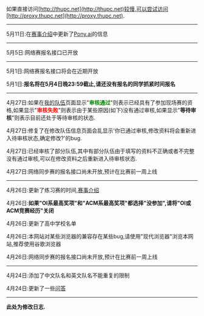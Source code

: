 如果直接访问[http://thupc.net](http://thupc.net)较慢,可以尝试访问[http://proxy.thupc.net](http://proxy.thupc.net).

---------

5月11日:在[赛事介绍](/info)中更新了[Pony.ai](https://www.pony.ai/zh/)的信息

---------

5月5日:网络赛报名接口已开放

---------

5月1日:网络赛报名接口将会在近期开放

5月1日:**报名将在5月4日晚23:59截止,请还没有报名的同学抓紧时间报名**

---------

4月27日:如果在[我的队伍](/myteam)页面显示"**<spin style="color: green">审核通过</spin>**"则表示已经具有了参加现场赛的资格,如果显示"**<spin style="color: red">审核失败</spin>**"则表示由于某些原因(如下)没有通过审核,如果显示"**等待审核**"则表示目前还处于等待审核的状态.

4月27日:修复了在修改队伍信息页面会乱显示'你已通过审核,修改资料将会重新进入待审核状态,确定修改?'的bug.

4月27日:已经审核了部分队伍,其中有部分队伍由于填写的资料不正确或者不完整没有通过审核,可以在修改资料之后重新进入待审核状态.

4月27日:网络同步赛的报名接口尚未开放,预计在比赛前一周上线

---------

4月26日:更新了练习赛的时间,[赛事介绍](/info)

4月26日:**如果"OI系最高奖项"和"ACM系最高奖项"都选择"没参加",请将"OI或ACM竞赛经历"关闭**

4月26日:更新了高中学校名单

4月26日:本网站对某些浏览器的兼容存在某些bug,请使用"现代浏览器"浏览本网站,推荐使用谷歌浏览器

4月26日:网络同步赛的报名接口尚未开放,预计在比赛前一周上线

---------

4月24日:添加了中文队名和英文队名不能重复的限制

4月24日:更新了一些[问答](/faq)

---------

**此处为修改日志.**
